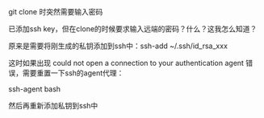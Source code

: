 git clone 时突然需要输入密码 

已添加ssh key，但在clone的时候要求输入远端的密码？什么？这我怎么知道？

原来是需要将刚生成的私钥添加到ssh中：ssh-add ~/.ssh/id_rsa_xxx

这时如果出现 could not open a connection to your authentication agent 错误，需要重置一下ssh的agent代理：

ssh-agent bash

然后再重新添加私钥到ssh中
